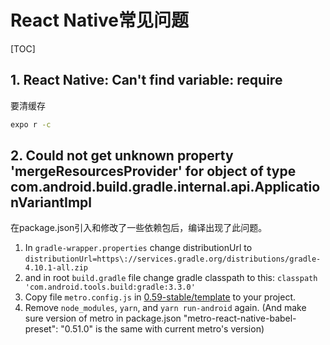 # React Native常见问题

[TOC]

## 1. React Native: Can't find variable: require

要清缓存

```sh
expo r -c
```

## 2. Could not get unknown property 'mergeResourcesProvider' for object of type com.android.build.gradle.internal.api.ApplicationVariantImpl

在package.json引入和修改了一些依赖包后，编译出现了此问题。

1. In `gradle-wrapper.properties`
change distributionUrl to 
`distributionUrl=https\://services.gradle.org/distributions/gradle-4.10.1-all.zip`
2. and in root `build.gradle` file change gradle classpath to this: 
  `classpath 'com.android.tools.build:gradle:3.3.0'`
3. Copy file `metro.config.js` in [0.59-stable/template](https://github.com/facebook/react-native/tree/0.59-stable/template) to your project.
4. Remove `node_modules`, `yarn`, and `yarn run-android` again.
(And make sure version of metro in package.json "metro-react-native-babel-preset": "0.51.0" is the same with current metro's version)
